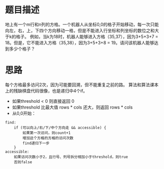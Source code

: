# 题目描述
地上有一个m行和n列的方格。一个机器人从坐标0,0的格子开始移动，每一次只能向左，右，上，下四个方向移动一格，但是不能进入行坐标和列坐标的数位之和大于k的格子。 例如，当k为18时，机器人能够进入方格（35,37），因为3+5+3+7 = 18。但是，它不能进入方格（35,38），因为3+5+3+8 = 19。请问该机器人能够达到多少个格子？  
# 思路
每个方格最多访问2次，因为可能要回溯，但不能重复之前的路。
算法和算法课本上的残缺棋盘代码很像，也是递归中4个if。
- 如果threshold < 0 则直接返回 0
- 如果threshold 比最大值 rows * cols 还大，则返回 rows * cols
- 从0,0开始：
```
find:
    if (可以向上/右/下/中个方向走 && accessible) {
        如果第一次访问，则count+1
        增加这个方格的方格的访问次数
        find递归下一步
    }
accessible:
    如果访问次数小于2，且行号、列号拆分相加小于threshold，则true
    否则false
```


